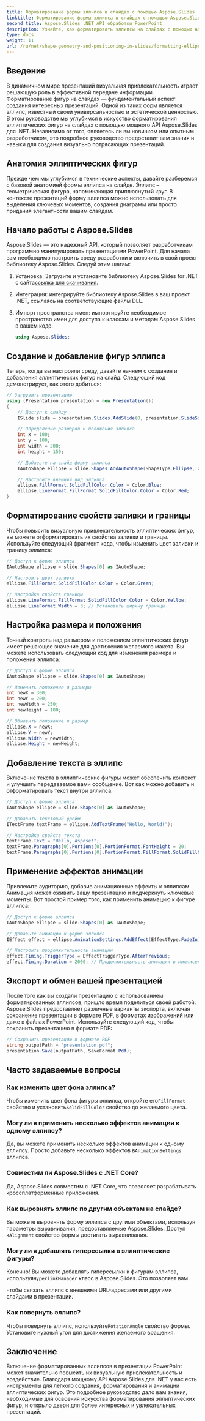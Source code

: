 ```yaml
---
title: Форматирование формы эллипса в слайдах с помощью Aspose.Slides
linktitle: Форматирование формы эллипса в слайдах с помощью Aspose.Slides
second_title: Aspose.Slides .NET API обработки PowerPoint
description: Узнайте, как форматировать эллипсы на слайдах с помощью Aspose.Slides для .NET. В этом пошаговом руководстве представлены примеры кода и ответы на часто задаваемые вопросы.
type: docs
weight: 11
url: /ru/net/shape-geometry-and-positioning-in-slides/formatting-ellipse-shape/
---
```


## Введение

В динамичном мире презентаций визуальная привлекательность играет решающую роль в эффективной передаче информации. Форматирование фигур на слайдах — фундаментальный аспект создания интересных презентаций. Одной из таких форм является эллипс, известный своей универсальностью и эстетической ценностью. В этом руководстве мы углубимся в искусство форматирования эллиптических фигур на слайдах с помощью мощного API Aspose.Slides для .NET. Независимо от того, являетесь ли вы новичком или опытным разработчиком, это подробное руководство предоставит вам знания и навыки для создания визуально потрясающих презентаций.

## Анатомия эллиптических фигур

Прежде чем мы углубимся в технические аспекты, давайте разберемся с базовой анатомией формы эллипса на слайде. Эллипс – геометрическая фигура, напоминающая приплюснутый круг. В контексте презентаций форму эллипса можно использовать для выделения ключевых моментов, создания диаграмм или просто придания элегантности вашим слайдам.

## Начало работы с Aspose.Slides

Aspose.Slides — это надежный API, который позволяет разработчикам программно манипулировать презентациями PowerPoint. Для начала вам необходимо настроить среду разработки и включить в свой проект библиотеку Aspose.Slides. Следуй этим шагам:

1.  Установка: Загрузите и установите библиотеку Aspose.Slides for .NET с сайта[ссылка для скачивания](https://releases.aspose.com/slides/net/).

2. Интеграция: интегрируйте библиотеку Aspose.Slides в ваш проект .NET, ссылаясь на соответствующие файлы DLL.

3. Импорт пространства имен: импортируйте необходимое пространство имен для доступа к классам и методам Aspose.Slides в вашем коде.
   
   ```csharp
   using Aspose.Slides;
   ```

## Создание и добавление фигур эллипса

Теперь, когда вы настроили среду, давайте начнем с создания и добавления эллиптических фигур на слайд. Следующий код демонстрирует, как этого добиться:

```csharp
// Загрузить презентацию
using (Presentation presentation = new Presentation())
{
    // Доступ к слайду
    ISlide slide = presentation.Slides.AddSlide(0, presentation.SlideSize);

    // Определение размеров и положения эллипса
    int x = 100;
    int y = 100;
    int width = 200;
    int height = 150;

    // Добавьте на слайд форму эллипса
    IAutoShape ellipse = slide.Shapes.AddAutoShape(ShapeType.Ellipse, x, y, width, height);

    // Настройте внешний вид эллипса
    ellipse.FillFormat.SolidFillColor.Color = Color.Blue;
    ellipse.LineFormat.FillFormat.SolidFillColor.Color = Color.Red;
}
```

## Форматирование свойств заливки и границы

Чтобы повысить визуальную привлекательность эллиптических фигур, вы можете отформатировать их свойства заливки и границы. Используйте следующий фрагмент кода, чтобы изменить цвет заливки и границу эллипса:

```csharp
// Доступ к форме эллипса
IAutoShape ellipse = slide.Shapes[0] as IAutoShape;

// Настроить цвет заливки
ellipse.FillFormat.SolidFillColor.Color = Color.Green;

// Настройка свойств границы
ellipse.LineFormat.FillFormat.SolidFillColor.Color = Color.Yellow;
ellipse.LineFormat.Width = 3; // Установить ширину границы
```

## Настройка размера и положения

Точный контроль над размером и положением эллиптических фигур имеет решающее значение для достижения желаемого макета. Вы можете использовать следующий код для изменения размера и положения эллипса:

```csharp
// Доступ к форме эллипса
IAutoShape ellipse = slide.Shapes[0] as IAutoShape;

// Изменить положение и размеры
int newX = 300;
int newY = 200;
int newWidth = 250;
int newHeight = 180;

// Обновить положение и размер
ellipse.X = newX;
ellipse.Y = newY;
ellipse.Width = newWidth;
ellipse.Height = newHeight;
```

## Добавление текста в эллипс

Включение текста в эллиптические фигуры может обеспечить контекст и улучшить передаваемое вами сообщение. Вот как можно добавить и отформатировать текст внутри эллипса:

```csharp
// Доступ к форме эллипса
IAutoShape ellipse = slide.Shapes[0] as IAutoShape;

// Добавить текстовый фрейм
ITextFrame textFrame = ellipse.AddTextFrame("Hello, World!");

// Настройка свойств текста
textFrame.Text = "Hello, Aspose!";
textFrame.Paragraphs[0].Portions[0].PortionFormat.FontHeight = 20;
textFrame.Paragraphs[0].Portions[0].PortionFormat.FillFormat.SolidFillColor.Color = Color.White;
```

## Применение эффектов анимации

Привлеките аудиторию, добавив анимационные эффекты к эллипсам. Анимация может оживить вашу презентацию и подчеркнуть ключевые моменты. Вот простой пример того, как применить анимацию к фигуре эллипса:

```csharp
// Доступ к форме эллипса
IAutoShape ellipse = slide.Shapes[0] as IAutoShape;

// Добавьте анимацию к форме эллипса
IEffect effect = ellipse.AnimationSettings.AddEffect(EffectType.FadeIn);

// Настроить продолжительность анимации
effect.Timing.TriggerType = EffectTriggerType.AfterPrevious;
effect.Timing.Duration = 2000; // Продолжительность анимации в миллисекундах
```

## Экспорт и обмен вашей презентацией

После того как вы создали презентацию с использованием форматированных эллипсов, пришло время поделиться своей работой. Aspose.Slides предоставляет различные варианты экспорта, включая сохранение презентации в формате PDF, в форматах изображений или даже в файлах PowerPoint. Используйте следующий код, чтобы сохранить презентацию в формате PDF:

```csharp
// Сохранить презентацию в формате PDF
string outputPath = "presentation.pdf";
presentation.Save(outputPath, SaveFormat.Pdf);
```

## Часто задаваемые вопросы

### Как изменить цвет фона эллипса?
 Чтобы изменить цвет фона фигуры эллипса, откройте его`FillFormat` свойство и установить`SolidFillColor` свойство до желаемого цвета.

### Могу ли я применить несколько эффектов анимации к одному эллипсу?
Да, вы можете применить несколько эффектов анимации к одному эллипсу. Просто добавьте несколько эффектов в`AnimationSettings` эллипса.

### Совместим ли Aspose.Slides с .NET Core?
Да, Aspose.Slides совместим с .NET Core, что позволяет разрабатывать кроссплатформенные приложения.

### Как выровнять эллипс по другим объектам на слайде?
 Вы можете выровнять форму эллипса с другими объектами, используя параметры выравнивания, предоставляемые Aspose.Slides. Доступ к`Alignment` свойство формы достигать выравнивания.

### Могу ли я добавлять гиперссылки в эллиптические фигуры?
 Конечно! Вы можете добавлять гиперссылки к фигурам эллипса, используя`HyperlinkManager` класс в Aspose.Slides. Это позволяет вам

 чтобы связать эллипс с внешними URL-адресами или другими слайдами в презентации.

### Как повернуть эллипс?
 Чтобы повернуть эллипс, используйте`RotationAngle` свойство формы. Установите нужный угол для достижения желаемого вращения.

## Заключение

Включение форматированных эллипсов в презентации PowerPoint может значительно повысить их визуальную привлекательность и воздействие. Благодаря мощному API Aspose.Slides для .NET у вас есть инструменты для легкого создания, форматирования и анимации эллиптических фигур. Это подробное руководство дало вам знания, необходимые для освоения искусства форматирования эллиптических фигур, и открыло двери для более интересных и увлекательных презентаций.